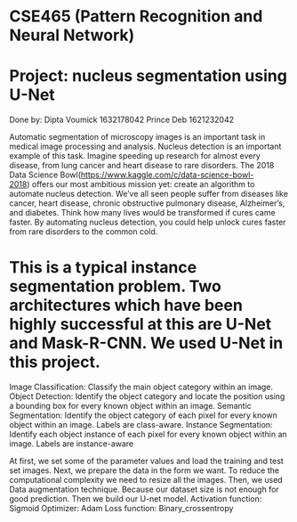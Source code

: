 # CSE465 (Pattern Recognition and Neural Network)
# Project: nucleus segmentation using U-Net

Done by:
Dipta Voumick 1632178042
Prince Deb 1621232042

Automatic segmentation of microscopy images is an important task in medical image processing and analysis. Nucleus detection is an important example of this task. Imagine speeding up research for almost every disease, from lung cancer and heart disease to rare disorders. The 2018 Data Science Bowl(https://www.kaggle.com/c/data-science-bowl-2018) offers our most ambitious mission yet: create an algorithm to automate nucleus detection. We’ve all seen people suffer from diseases like cancer, heart disease, chronic obstructive pulmonary disease, Alzheimer’s, and diabetes. Think how many lives would be transformed if cures came faster. By automating nucleus detection, you could help unlock cures faster from rare disorders to the common cold.



# This is a typical instance segmentation problem. Two architectures which have been highly successful at this are U-Net and Mask-R-CNN. We used U-Net in this project.
Image Classification: Classify the main object category within an image.
Object Detection: Identify the object category and locate the position using a bounding box for every known object within an image.
Semantic Segmentation: Identify the object category of each pixel for every known object within an image. Labels are class-aware.
Instance Segmentation: Identify each object instance of each pixel for every known object within an image. Labels are instance-aware


At first, we set some of the parameter values and load the 	training and test set images.
Next, we prepare the data in the form we want. To reduce the computational complexity we need to resize all the images.
Then, we used Data augmentation technique. Because our dataset size is not enough for good prediction.
Then we build our U-net model.
Activation function:  Sigmoid
Optimizer: Adam
Loss function: Binary_crossentropy







